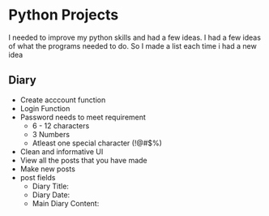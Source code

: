 # Python Projects
I needed to improve my python skills and had a few ideas. I had a few ideas of what the programs needed to do. So I made a list each time i had a new idea

## Diary
- Create acccount function
- Login Function
- Password needs to meet requirement
  	- 6 - 12 characters
	- 3 Numbers
	- Atleast one special character (!@#$%)
- Clean and informative UI
- View all the posts that you have made
- Make new posts
- post fields
	- Diary Title:
	- Diary Date:
	- Main Diary Content:
